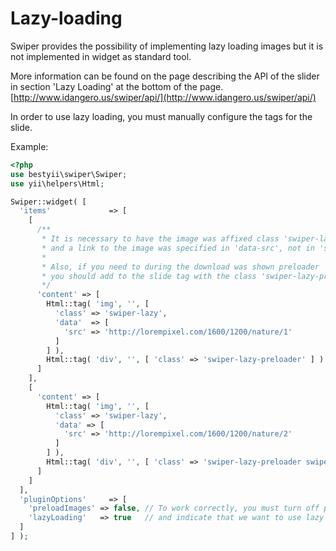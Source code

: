 # Lazy-loading

Swiper provides the possibility of implementing lazy loading images
but it is not implemented in widget as standard tool.

More information can be found on the page describing the API of the slider in section 'Lazy Loading' at the bottom of the page.
[http://www.idangero.us/swiper/api/](http://www.idangero.us/swiper/api/)

In order to use lazy loading, you must manually configure the tags for the slide.

Example:

```PHP
<?php
use bestyii\swiper\Swiper;
use yii\helpers\Html;

Swiper::widget( [
  'items'             => [
    [
      /**
       * It is necessary to have the image was affixed class 'swiper-lazy', 
       * and a link to the image was specified in 'data-src', not in 'src'
       *
       * Also, if you need to during the download was shown preloader
       * you should add to the slide tag with the class 'swiper-lazy-preloader'
       */
      'content' => [
        Html::tag( 'img', '', [ 
          'class' => 'swiper-lazy', 
          'data'  => [ 
            'src' => 'http://lorempixel.com/1600/1200/nature/1' 
          ] 
        ] ),
        Html::tag( 'div', '', [ 'class' => 'swiper-lazy-preloader' ] )
      ]
    ],
    [
      'content' => [
        Html::tag( 'img', '', [ 
          'class' => 'swiper-lazy', 
          'data' => [ 
            'src' => 'http://lorempixel.com/1600/1200/nature/2' 
          ] 
        ] ),
        Html::tag( 'div', '', [ 'class' => 'swiper-lazy-preloader swiper-lazy-preloader-white' ] )
      ]
    ]
  ],
  'pluginOptions'     => [
    'preloadImages' => false, // To work correctly, you must turn off preload
    'lazyLoading'   => true   // and indicate that we want to use lazy loading
  ]
] );
```
